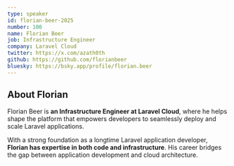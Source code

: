 ```yaml
---
type: speaker
id: florian-beer-2025
number: 100
name: Florian Beer
job: Infrastructure Engineer
company: Laravel Cloud
twitter: https://x.com/azath0th
github: https://github.com/florianbeer
bluesky: https://bsky.app/profile/florian.beer
---
```


## About Florian

Florian Beer is **an Infrastructure Engineer at Laravel Cloud**, where he helps shape the platform that empowers developers to seamlessly deploy and scale Laravel applications.

With a strong foundation as a longtime Laravel application developer, **Florian has expertise in both code and infrastructure**. His career bridges the gap between application development and cloud architecture.

